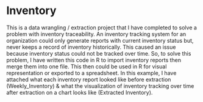 # Inventory
This is a data wrangling / extraction project that I have completed to solve a problem with inventory traceability. An inventory tracking system for an organization could only generate reports with current inventory status but, never keeps a record of inventory historically. This caused an issue because inventory status could not be tracked over time. So, to solve this problem, I have written this code in R to import inventory reports then merge them into one file. This then could be used in R for visual representation or exported to a spreadsheet. In this example, I have attached what each inventory report looked like before extraction (Weekly_Inventory) & what the visualization of inventory tracking over time after extraction on a chart looks like (Extracted Inventory).
